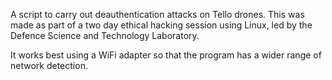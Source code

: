 A script to carry out deauthentication attacks on Tello drones. This was made as part of a two day ethical hacking session using Linux, led by the Defence Science and Technology Laboratory.

It works best using a WiFi adapter so that the program has a wider range of network detection.